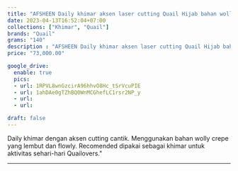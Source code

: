 ```yaml
---
title: "AFSHEEN Daily khimar aksen laser cutting Quail Hijab bahan wolly crepe"
date: 2023-04-13T16:52:04+07:00
collections: ["Khimar", "Quail"]
brands: "Quail"
grams: "140"
description : "AFSHEEN Daily khimar aksen laser cutting Quail Hijab bahan wolly crepe"
price: "73,000.00"

google_drive:
  enable: true
  pics:
  - url: 1RPVL8wnGzcirA96hhvO8Hc_tSrVcuPIE
  - url: 1ahDAe0gTZhBQ0WnMCGhefLC1rsr2NP_y
  - url: 
  - url: 

draft: false
---
```


Daily khimar dengan aksen cutting cantik. Menggunakan bahan wolly crepe yang lembut dan flowly. Recomended dipakai sebagai khimar untuk aktivitas sehari-hari Quailovers."

----------   
 
